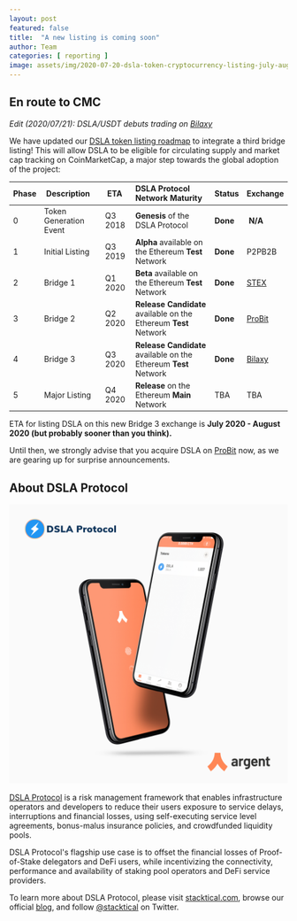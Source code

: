 ```yaml
---
layout: post
featured: false
title:  "A new listing is coming soon"
author: Team
categories: [ reporting ]
image: assets/img/2020-07-20-dsla-token-cryptocurrency-listing-july-august-2020.jpg
---
```


## En route to CMC

*Edit (2020/07/21): DSLA/USDT debuts trading on [Bilaxy](https://bilaxy.com/trade/DSLA_USDT)*

We have updated our [DSLA token listing roadmap](https://blog.stacktical.com/reporting/2019/12/16/stacktical-dsla-token-listing-roadmap.html) to integrate a third bridge listing! This will allow DSLA to be eligible for circulating supply and market cap tracking on CoinMarketCap, a major step towards the global adoption of the project:

| Phase        | Description           | ETA           | DSLA Protocol Network Maturity | Status           | Exchange 
| :------------- | :------------- | :------------- | :------------- | :------------- | :------------- |
| 0 | Token Generation Event| Q3 2018 | **Genesis** of the DSLA Protocol | **Done** | **N/A**
| 1 | Initial Listing | Q3 2019 | **Alpha** available on the Ethereum **Test** Network | **Done** | P2PB2B
| 2 | Bridge 1 | Q1 2020 | **Beta** available on the Ethereum **Test** Network  | **Done** | [STEX](https://app.stex.com/en/trade/pair/ETH/DSLA/1)
| 3 | Bridge 2 | Q2 2020 | **Release Candidate** available on the Ethereum **Test** Network  | **Done** | [ProBit](https://www.probit.com/app/exchange/DSLA-USDT)
| 4 | Bridge 3 | Q3 2020 | **Release Candidate** available on the Ethereum **Test** Network  | **Done**  | [Bilaxy](https://bilaxy.com/trade/DSLA_USDT)
| 5 | Major Listing | Q4 2020 | **Release** on the Ethereum **Main** Network | TBA | TBA

ETA for listing DSLA on this new Bridge 3 exchange is **July 2020 - August 2020 (but probably sooner than you think).**

Until then, we strongly advise that you acquire DSLA on [ProBit](https://www.probit.com/app/exchange/DSLA-USDT) now, as we are gearing up for surprise announcements.

## About DSLA Protocol

[![DSLA Token, now on Argent wallet](/assets/img/2020-08-26-dsla-token-available-on-Argent-keyless-wallet-screenshot.jpg)](https://stacktical.com)

[DSLA Protocol](https://stacktical.com) is a risk management framework that enables infrastructure operators and developers to reduce their users exposure to service delays, interruptions and financial losses, using self-executing service level agreements, bonus-malus insurance policies, and crowdfunded liquidity pools.

DSLA Protocol's flagship use case is to offset the financial losses of Proof-of-Stake delegators and DeFi users, while incentivizing the connectivity, performance and availability of staking pool operators and DeFi service providers.

To learn more about DSLA Protocol, please visit [stacktical.com](https://stacktical.com), browse our official [blog](https://blog.stacktical.com), and follow [@stacktical](https://twitter.com/Stacktical) on Twitter.